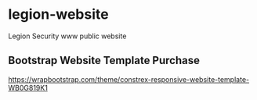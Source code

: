 # legion-website
Legion Security www public website

## Bootstrap Website Template Purchase
https://wrapbootstrap.com/theme/constrex-responsive-website-template-WB0G819K1
